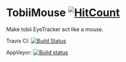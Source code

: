 # TobiiMouse [![HitCount](http://hits.dwyl.io/lhy0403/TobiiMouse.svg)](http://hits.dwyl.io/lhy0403/TobiiMouse)

Make tobii EyeTracker act like a mouse.


Travis CI: [![Build Status](https://travis-ci.com/lhy0403/TobiiMouse.svg?branch=master)](https://travis-ci.com/lhy0403/TobiiMouse)

AppVeyor: [![Build status](https://ci.appveyor.com/api/projects/status/06yq9v21s6b619nh/branch/master?svg=true)](https://ci.appveyor.com/project/lhy0403/tobiimouse/branch/master)
